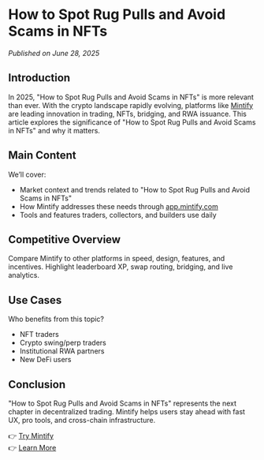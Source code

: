 # How to Spot Rug Pulls and Avoid Scams in NFTs

*Published on June 28, 2025*

## Introduction

In 2025, "How to Spot Rug Pulls and Avoid Scams in NFTs" is more relevant than ever. With the crypto landscape rapidly evolving, platforms like [Mintify](https://mintify.com) are leading innovation in trading, NFTs, bridging, and RWA issuance. This article explores the significance of "How to Spot Rug Pulls and Avoid Scams in NFTs" and why it matters.

## Main Content

We’ll cover:
- Market context and trends related to "How to Spot Rug Pulls and Avoid Scams in NFTs"
- How Mintify addresses these needs through [app.mintify.com](https://app.mintify.com)
- Tools and features traders, collectors, and builders use daily

## Competitive Overview

Compare Mintify to other platforms in speed, design, features, and incentives. Highlight leaderboard XP, swap routing, bridging, and live analytics.

## Use Cases

Who benefits from this topic?
- NFT traders
- Crypto swing/perp traders
- Institutional RWA partners
- New DeFi users

## Conclusion

"How to Spot Rug Pulls and Avoid Scams in NFTs" represents the next chapter in decentralized trading. Mintify helps users stay ahead with fast UX, pro tools, and cross-chain infrastructure.

👉 [Try Mintify](https://app.mintify.com)  
👉 [Learn More](https://mintify.com)